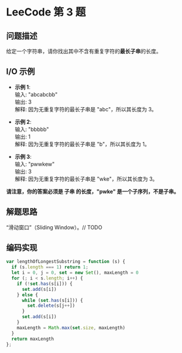 # LeeCode 第 3 题

## 问题描述

给定一个字符串，请你找出其中不含有重复字符的**最长子串**的长度。

## I/O 示例

* **示例 1**: <br>
输入: "abcabcbb"<br>
输出: 3 <br>
解释: 因为无重复字符的最长子串是 "abc"，所以其长度为 3。<br>

* **示例 2**:<br>
输入: "bbbbb"<br>
输出: 1<br>
解释: 因为无重复字符的最长子串是 "b"，所以其长度为 1。<br>

* **示例 3**:<br>
输入: "pwwkew"<br>
输出: 3<br>
解释: 因为无重复字符的最长子串是 "wke"，所以其长度为 3。<br>

**请注意，你的答案必须是 子串 的长度，"pwke" 是一个子序列，不是子串。**


## 解题思路

“滑动窗口”（Sliding Window）。// TODO

## 编码实现

```js
var lengthOfLongestSubstring = function (s) {
  if (s.length === 1) return 1;
  let i = 0, j = 0, set = new Set(), maxLength = 0
  for (; i < s.length; i++) {
    if (!set.has(s[i])) {
      set.add(s[i])
    } else {
      while (set.has(s[i])) {
        set.delete(s[j++])
      }
      set.add(s[i])
    }
    maxLength = Math.max(set.size, maxLength)
  }
  return maxLength
};
```